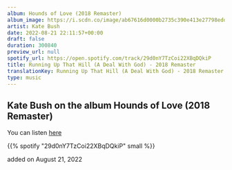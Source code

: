 ```yaml
---
album: Hounds of Love (2018 Remaster)
album_image: https://i.scdn.co/image/ab67616d0000b2735c390e413e27798edd4d18b4
artist: Kate Bush
date: 2022-08-21 22:11:57+00:00
draft: false
duration: 300840
preview_url: null
spotify_url: https://open.spotify.com/track/29d0nY7TzCoi22XBqDQkiP
title: Running Up That Hill (A Deal With God) - 2018 Remaster
translationKey: Running Up That Hill (A Deal With God) - 2018 Remaster
type: music
---
```


## Kate Bush on the album Hounds of Love (2018 Remaster)

You can listen [here](https://open.spotify.com/track/29d0nY7TzCoi22XBqDQkiP)

{{% spotify "29d0nY7TzCoi22XBqDQkiP" small %}}

added on August 21, 2022